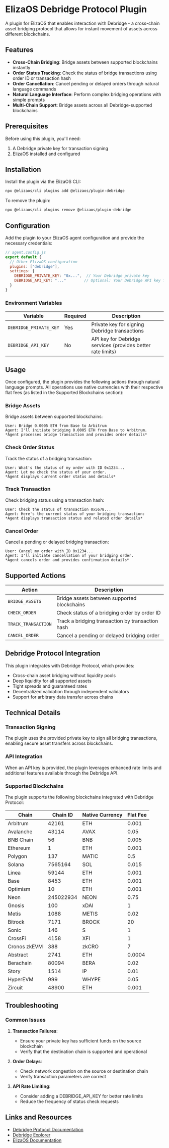 # ElizaOS Debridge Protocol Plugin

A plugin for ElizaOS that enables interaction with Debridge - a cross-chain asset bridging protocol that allows for instant movement of assets across different blockchains.

## Features

- **Cross-Chain Bridging**: Bridge assets between supported blockchains instantly
- **Order Status Tracking**: Check the status of bridge transactions using order ID or transaction hash
- **Order Cancellation**: Cancel pending or delayed orders through natural language commands
- **Natural Language Interface**: Perform complex bridging operations with simple prompts
- **Multi-Chain Support**: Bridge assets across all Debridge-supported blockchains

## Prerequisites

Before using this plugin, you'll need:

1. A Debridge private key for transaction signing
2. ElizaOS installed and configured

## Installation

Install the plugin via the ElizaOS CLI:

```bash
npx @elizaos/cli plugins add @elizaos/plugin-debridge
```

To remove the plugin:

```bash
npx @elizaos/cli plugins remove @elizaos/plugin-debridge
```

## Configuration

Add the plugin to your ElizaOS agent configuration and provide the necessary credentials:

```javascript
// agent.config.js
export default {
  // Other ElizaOS configuration
  plugins: ["debridge"],
  settings: {
    DEBRIDGE_PRIVATE_KEY: "0x...",  // Your Debridge private key
    DEBRIDGE_API_KEY: "..."        // Optional: Your Debridge API key for better rate limits
  }
}
```

### Environment Variables

| Variable | Required | Description |
|---|---|---|
| `DEBRIDGE_PRIVATE_KEY` | Yes | Private key for signing Debridge transactions |
| `DEBRIDGE_API_KEY` | No | API key for Debridge services (provides better rate limits) |

## Usage

Once configured, the plugin provides the following actions through natural language prompts. All operations use native currencies with their respective flat fees (as listed in the Supported Blockchains section):

### Bridge Assets

Bridge assets between supported blockchains:

```
User: Bridge 0.0005 ETH from Base to Arbitrum
Agent: I'll initiate bridging 0.0005 ETH from Base to Arbitrum.
*Agent processes bridge transaction and provides order details*
```

### Check Order Status

Track the status of a bridging transaction:

```
User: What's the status of my order with ID 0x1234...
Agent: Let me check the status of your order.
*Agent displays current order status and details*
```

### Track Transaction

Check bridging status using a transaction hash:

```
User: Check the status of transaction 0x5678...
Agent: Here's the current status of your bridging transaction:
*Agent displays transaction status and related order details*
```

### Cancel Order

Cancel a pending or delayed bridging transaction:

```
User: Cancel my order with ID 0x1234...
Agent: I'll initiate cancellation of your bridging order.
*Agent cancels order and provides confirmation details*
```

## Supported Actions

| Action | Description |
|---|---|
| `BRIDGE_ASSETS` | Bridge assets between supported blockchains |
| `CHECK_ORDER` | Check status of a bridging order by order ID |
| `TRACK_TRANSACTION` | Track a bridging transaction by transaction hash |
| `CANCEL_ORDER` | Cancel a pending or delayed bridging order |

## Debridge Protocol Integration

This plugin integrates with Debridge Protocol, which provides:

- Cross-chain asset bridging without liquidity pools
- Deep liquidity for all supported assets
- Tight spreads and guaranteed rates
- Decentralized validation through independent validators
- Support for arbitrary data transfer across chains

## Technical Details

### Transaction Signing

The plugin uses the provided private key to sign all bridging transactions, enabling secure asset transfers across blockchains.

### API Integration

When an API key is provided, the plugin leverages enhanced rate limits and additional features available through the Debridge API.

### Supported Blockchains

The plugin supports the following blockchains integrated with Debridge Protocol:

| Chain | Chain ID | Native Currency | Flat Fee |
|-------|----------|----------------|----------|
| Arbitrum | 42161 | ETH | 0.001 |
| Avalanche | 43114 | AVAX | 0.05 |
| BNB Chain | 56 | BNB | 0.005 |
| Ethereum | 1 | ETH | 0.001 |
| Polygon | 137 | MATIC | 0.5 |
| Solana | 7565164 | SOL | 0.015 |
| Linea | 59144 | ETH | 0.001 |
| Base | 8453 | ETH | 0.001 |
| Optimism | 10 | ETH | 0.001 |
| Neon | 245022934 | NEON | 0.75 |
| Gnosis | 100 | xDAI | 1 |
| Metis | 1088 | METIS | 0.02 |
| Bitrock | 7171 | BROCK | 20 |
| Sonic | 146 | S | 1 |
| CrossFi | 4158 | XFI | 1 |
| Cronos zkEVM | 388 | zkCRO | 7 |
| Abstract | 2741 | ETH | 0.0004 |
| Berachain | 80094 | BERA | 0.02 |
| Story | 1514 | IP | 0.01 |
| HyperEVM | 999 | WHYPE | 0.05 |
| Zircuit | 48900 | ETH | 0.001 |

## Troubleshooting

### Common Issues

1. **Transaction Failures**: 
   - Ensure your private key has sufficient funds on the source blockchain
   - Verify that the destination chain is supported and operational

2. **Order Delays**: 
   - Check network congestion on the source or destination chain
   - Verify transaction parameters are correct

3. **API Rate Limiting**:
   - Consider adding a DEBRIDGE_API_KEY for better rate limits
   - Reduce the frequency of status check requests

## Links and Resources

- [Debridge Protocol Documentation](https://docs.debridge.finance)
- [Debridge Explorer](https://explorer.debridge.finance)
- [ElizaOS Documentation](https://docs.elizaos.com)